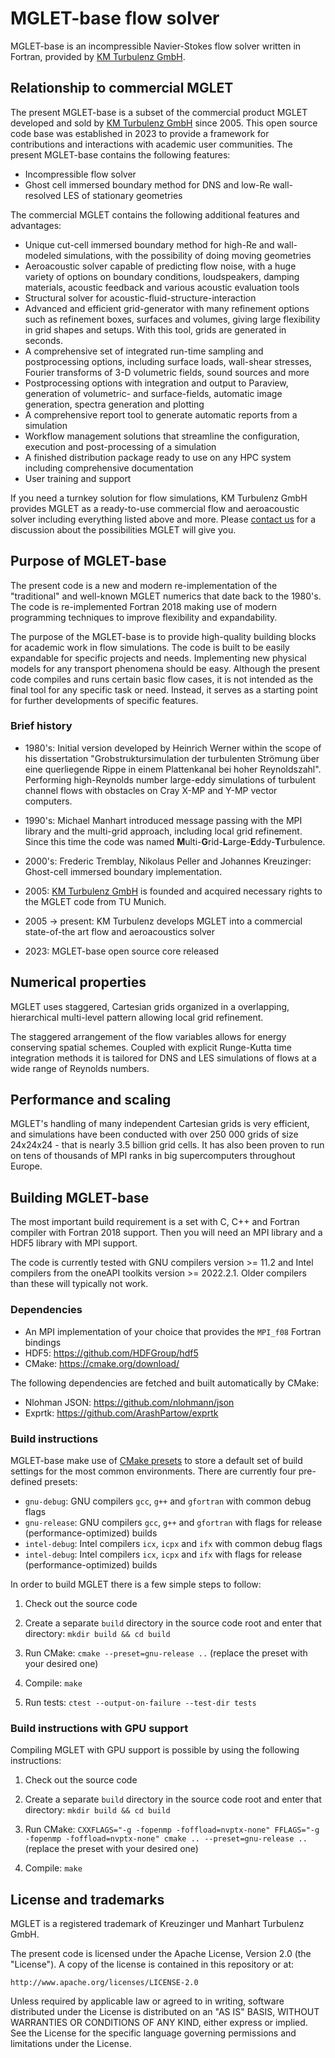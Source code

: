 MGLET-base flow solver
======================

MGLET-base is an incompressible Navier-Stokes flow solver written in Fortran,
provided by [KM Turbulenz GmbH](https://km-turbulenz.de/).

Relationship to commercial MGLET
--------------------------------

The present MGLET-base is a subset of the commercial product MGLET developed
and sold by [KM Turbulenz GmbH](https://km-turbulenz.de/) since 2005. This
open source code base was established in 2023 to provide a framework for
contributions and interactions with academic user communities. The present
MGLET-base contains the following features:

- Incompressible flow solver
- Ghost cell immersed boundary method for DNS and low-Re wall-resolved LES
of stationary geometries

The commercial MGLET contains the following additional features and
advantages:

- Unique cut-cell immersed boundary method for high-Re and wall-modeled
simulations, with the possibility of doing moving geometries
- Aeroacoustic solver capable of predicting flow noise, with a huge variety of
options on boundary conditions, loudspeakers, damping materials, acoustic
feedback and various acoustic evaluation tools
- Structural solver for acoustic-fluid-structure-interaction
- Advanced and efficient grid-generator with many refinement options such as
refinement boxes, surfaces and volumes, giving large flexibility in grid shapes
and setups. With this tool, grids are generated in seconds.
- A comprehensive set of integrated run-time sampling and postprocessing
options, including surface loads, wall-shear stresses, Fourier transforms
of 3-D volumetric fields, sound sources and more
- Postprocessing options with integration and output to Paraview, generation of
volumetric- and surface-fields, automatic image generation, spectra generation
and plotting
- A comprehensive report tool to generate automatic reports from a simulation
- Workflow management solutions that streamline the configuration, execution and
post-processing of a simulation
- A finished distribution package ready to use on any HPC system including
comprehensive documentation
- User training and support

If you need a turnkey solution for flow simulations, KM Turbulenz GmbH
provides MGLET as a ready-to-use commercial flow and aeroacoustic
solver including everything listed above and more. Please
[contact us](https://km-turbulenz.de/about/) for a discussion about the
possibilities MGLET will give you.


Purpose of MGLET-base
---------------------

The present code is a new and modern re-implementation of the "traditional"
and well-known MGLET numerics that date back to the 1980's. The code is
re-implemented Fortran 2018 making use of modern programming techniques to
improve flexibility and expandability.

The purpose of the MGLET-base is to provide high-quality building blocks for
academic work in flow simulations. The code is built to be easily expandable
for specific projects and needs. Implementing new physical models for any
transport phenomena should be easy. Although the present code compiles and runs
certain basic flow cases, it is not intended as the final tool for any
specific task or need. Instead, it serves as a starting point for further
developments of specific features.


### Brief history

- 1980's: Initial version developed by Heinrich Werner within the scope of his
dissertation "Grobstruktursimulation der turbulenten Strömung über eine
querliegende Rippe in einem Plattenkanal bei hoher Reynoldszahl". Performing
high-Reynolds number large-eddy simulations of turbulent channel flows with
obstacles on Cray X-MP and Y-MP vector computers.

- 1990's: Michael Manhart introduced message passing with the MPI library and
the multi-grid approach, including local grid refinement. Since this time the
code was named **M**ulti-**G**rid-**L**arge-**E**ddy-**T**urbulence.

- 2000's: Frederic Tremblay, Nikolaus Peller and Johannes Kreuzinger: Ghost-cell
immersed boundary implementation.

- 2005: [KM Turbulenz GmbH](https://km-turbulenz.de/) is founded and acquired
necessary rights to the MGLET code from TU Munich.

- 2005 -> present: KM Turbulenz develops MGLET into a commercial state-of-the
art flow and aeroacoustics solver

- 2023: MGLET-base open source core released


Numerical properties
-------------------

MGLET uses staggered, Cartesian grids organized in a overlapping, hierarchical
multi-level pattern allowing local grid refinement.

The staggered arrangement of the flow variables allows for energy
conserving spatial schemes. Coupled with explicit Runge-Kutta time integration
methods it is tailored for DNS and LES simulations of flows at a wide range
of Reynolds numbers.


Performance and scaling
-----------------------

MGLET's handling of many independent Cartesian grids is very efficient, and
simulations have been conducted with over 250 000 grids of size 24x24x24 - that
is nearly 3.5 billion grid cells. It has also been proven to run on tens of
thousands of MPI ranks in big supercomputers throughout Europe.


Building MGLET-base
-------------------

The most important build requirement is a set with C, C++ and Fortran
compiler with Fortran 2018 support. Then you will need an MPI library and a
HDF5 library with MPI support.

The code is currently tested with GNU compilers version >= 11.2 and Intel
compilers from the oneAPI toolkits version >= 2022.2.1. Older compilers
than these will typically not work.

### Dependencies

* An MPI implementation of your choice that provides the `MPI_f08` Fortran
bindings
* HDF5: https://github.com/HDFGroup/hdf5
* CMake: https://cmake.org/download/

The following dependencies are fetched and built automatically by CMake:

* Nlohman JSON: https://github.com/nlohmann/json
* Exprtk: https://github.com/ArashPartow/exprtk

### Build instructions

MGLET-base make use of
[CMake presets](https://cmake.org/cmake/help/latest/manual/cmake-presets.7.html)
to store a default set of build settings for the most common environments.
There are currently four pre-defined presets:

* `gnu-debug`: GNU compilers `gcc`, `g++` and `gfortran` with common debug flags
* `gnu-release`: GNU compilers `gcc`, `g++` and `gfortran` with flags
for release (performance-optimized) builds
* `intel-debug`: Intel compilers `icx`, `icpx` and `ifx` with common debug flags
* `intel-debug`: Intel compilers `icx`, `icpx` and `ifx` with flags for release
(performance-optimized) builds

In order to build MGLET there is a few simple steps to follow:

1. Check out the source code

2. Create a separate `build` directory in the source code root and enter that
directory: `mkdir build && cd build`

3. Run CMake: `cmake --preset=gnu-release ..` (replace the preset with your
desired one)

4. Compile: `make`

5. Run tests: `ctest --output-on-failure --test-dir tests`

### Build instructions with GPU support

Compiling MGLET with GPU support is possible by using the following instructions:

1. Check out the source code

2. Create a separate `build` directory in the source code root and enter that
directory: `mkdir build && cd build`

3. Run CMake: `CXXFLAGS="-g -fopenmp -foffload=nvptx-none" FFLAGS="-g -fopenmp -foffload=nvptx-none" cmake .. --preset=gnu-release ..` (replace the preset with your
desired one)

4. Compile: `make`


License and trademarks
----------------------

MGLET is a registered trademark of Kreuzinger und Manhart Turbulenz GmbH.

The present code is licensed under the Apache License, Version 2.0
(the "License"). A copy of the license is contained in this repository or at:

    http://www.apache.org/licenses/LICENSE-2.0

Unless required by applicable law or agreed to in writing, software
distributed under the License is distributed on an "AS IS" BASIS,
WITHOUT WARRANTIES OR CONDITIONS OF ANY KIND, either express or implied.
See the License for the specific language governing permissions and
limitations under the License.
